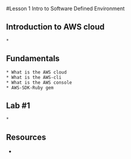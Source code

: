 #Lesson 1 Intro to Software Defined Environment

## Introduction to AWS cloud
```
*
```

## Fundamentals
```
* What is the AWS cloud
* What is the AWS-cli
* What is the AWS console
* AWS-SDK-Ruby gem
```

## Lab #1
```
*
```

## Resources
*
